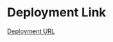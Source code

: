 # Deployment Link

[Deployment URL](https://api.render.com/deploy/srv-csmech3qf0us73815n20?key=qw2FfGr-hv4)
